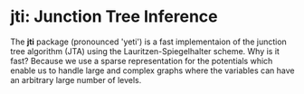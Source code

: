 jti: Junction Tree Inference
================

The **jti** package (pronounced 'yeti') is a fast implementaion of the junction tree algorithm (JTA) using the Lauritzen-Spiegelhalter scheme. Why is it fast? Because we use a sparse representation for the potentials which enable us to handle large and complex graphs where the variables can have an arbitrary large number of levels.
